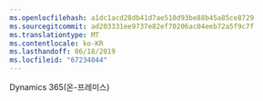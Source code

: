 ```yaml
---
ms.openlocfilehash: a1dc1acd28db41d7ae510d93be88b45a85ce8729
ms.sourcegitcommit: ad203331ee9737e82ef70206ac04eeb72a5f9c7f
ms.translationtype: MT
ms.contentlocale: ko-KR
ms.lasthandoff: 06/18/2019
ms.locfileid: "67234044"
---
```

Dynamics 365(온-프레미스)